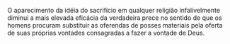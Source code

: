﻿O aparecimento da idéia do sacrifício em qualquer religião infalivelmente diminui a mais elevada eficácia da verdadeira prece no sentido de que os homens procuram substituir as oferendas de posses materiais pela oferta de suas próprias vontades consagradas a fazer a vontade de Deus.